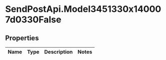 # SendPostApi.Model3451330x140007d0330False

## Properties
Name | Type | Description | Notes
------------ | ------------- | ------------- | -------------


